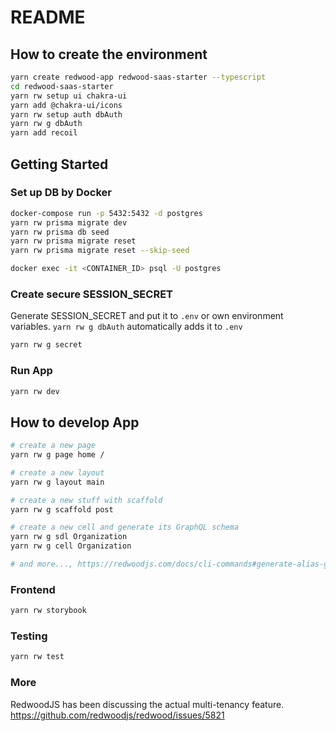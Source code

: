 # README
## How to create the environment
```sh
yarn create redwood-app redwood-saas-starter --typescript
cd redwood-saas-starter
yarn rw setup ui chakra-ui
yarn add @chakra-ui/icons
yarn rw setup auth dbAuth
yarn rw g dbAuth
yarn add recoil
```

## Getting Started
### Set up DB by Docker
```sh
docker-compose run -p 5432:5432 -d postgres
yarn rw prisma migrate dev
yarn rw prisma db seed
yarn rw prisma migrate reset
yarn rw prisma migrate reset --skip-seed

docker exec -it <CONTAINER_ID> psql -U postgres
```

### Create secure SESSION_SECRET
Generate SESSION_SECRET and put it to `.env` or own environment variables.
`yarn rw g dbAuth` automatically adds it to `.env`

```sh
yarn rw g secret
```

### Run App
```sh
yarn rw dev
```

## How to develop App
```sh
# create a new page
yarn rw g page home /

# create a new layout
yarn rw g layout main

# create a new stuff with scaffold
yarn rw g scaffold post

# create a new cell and generate its GraphQL schema
yarn rw g sdl Organization
yarn rw g cell Organization

# and more..., https://redwoodjs.com/docs/cli-commands#generate-alias-g
```

### Frontend
```sh
yarn rw storybook
```

### Testing
```sh
yarn rw test
```

### More
RedwoodJS has been discussing the actual multi-tenancy feature.
https://github.com/redwoodjs/redwood/issues/5821
